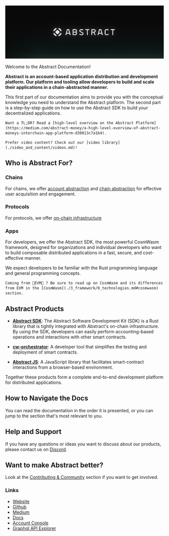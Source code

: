 <!-- # The Abstract Development Platform -->
<!-- This page is a high-level overview of the Abstract Platform, not the SDK or any of our actual products. Hence we should stick to a vocabulary that is familiar to the reader. -->

![SDK Background](resources/abstract_platform/twitter_cover-1.png)

Welcome to the Abstract Documentation!

**Abstract is an account-based application distribution and development platform. Our platform and tooling allow developers to build and scale their applications in a chain-abstracted manner.**

This first part of our documentation aims to provide you with the conceptual knowledge you need to understand the Abstract platform. The second part is a step-by-step guide on how to use the Abstract SDK to build your decentralized applications.

```admonish info
Want a TL;DR? Read a [high-level overview on the Abstract Platform](https://medium.com/abstract-money/a-high-level-overview-of-abstract-moneys-interchain-app-platform-d30813c7a1b4).
```

```admonish info
Prefer video content? Check out our [video library](./video_and_content/videos.md)!
```

## Who is Abstract For?

### Chains

For chains, we offer [account abstraction](./3_framework/2_account_abstraction.md) and [chain abstraction](./3_framework/2_chain_abstraction.md) for effective user acquisition and engagement.

### Protocols

For protocols, we offer [on-chain infrastructure](./5_platform/index.md)

### Apps

For developers, we offer the Abstract SDK, the most powerful CosmWasm framework, designed for organizations and individual developers who want to build composable distributed applications in a fast, secure, and cost-effective manner.

We expect developers to be familiar with the Rust programming language and general programming concepts.

```admonish info
Coming from 👾EVM👾 ? Be sure to read up on CosmWasm and its differences from EVM in the [CosmWasm](./3_framework/0_technologies.md#cosmwasm) section.
```

## Abstract Products

- **[Abstract SDK](3_framework/1_abstract_sdk.md)**: The Abstract Software Development Kit (SDK) is a Rust library that is tightly integrated with Abstract's on-chain infrastructure. By using the SDK, developers can easily perform accounting-based operations and interactions with other smart contracts.

- **[cw-orchestrator](1_products/1_cw_orchestrator.md)**: A developer tool that simplifies the testing and deployment of smart contracts.

- **[Abstract JS](1_products/4_abstract_js.md)**: A JavaScript library that facilitates smart-contract interactions from a browser-based environment.

Together these products form a complete end-to-end development platform for distributed applications.

## How to Navigate the Docs

You can read the documentation in the order it is presented, or you can jump to the section that's most relevant to you.

## Help and Support

If you have any questions or ideas you want to discuss about our products, please contact us
on <a href="https://discord.com/invite/uch3Tq3aym" target="_blank">Discord</a>.

## Want to make Abstract better?

Look at the
[Contributing & Community](./contributing.md) section if you want to get involved.

### Links

<ul>
    <li><a href="https://abstract.money/" target="_blank">Website</a></li>
    <li><a href="https://github.com/AbstractSDK" target="_blank">Github</a></li>
    <li><a href="https://medium.com/@abstractmoney" target="_blank">Medium</a></li>
    <li><a href="https://docs.abstract.money/" target="_blank">Docs</a></li>
    <li><a href="https://console.abstract.money" target="_blank">Account Console</a></li>
    <li><a href="https://api.abstract.money/" target="_blank">Graphql API Explorer</a></li>
</ul>
